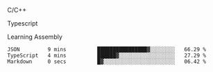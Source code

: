 <p>C/C++</p>
<p> Typescript</p>
<p>Learning Assembly</p>

<!--START_SECTION:waka-->

```text
JSON         9 mins          ████████████████▓░░░░░░░░   66.29 %
TypeScript   4 mins          ██████▓░░░░░░░░░░░░░░░░░░   27.29 %
Markdown     0 secs          █▓░░░░░░░░░░░░░░░░░░░░░░░   06.42 %
```

<!--END_SECTION:waka-->
